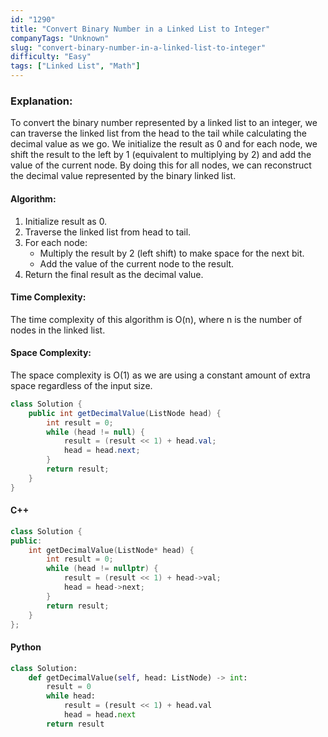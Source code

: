 ```yaml
---
id: "1290"
title: "Convert Binary Number in a Linked List to Integer"
companyTags: "Unknown"
slug: "convert-binary-number-in-a-linked-list-to-integer"
difficulty: "Easy"
tags: ["Linked List", "Math"]
---
```


### Explanation:
To convert the binary number represented by a linked list to an integer, we can traverse the linked list from the head to the tail while calculating the decimal value as we go. We initialize the result as 0 and for each node, we shift the result to the left by 1 (equivalent to multiplying by 2) and add the value of the current node. By doing this for all nodes, we can reconstruct the decimal value represented by the binary linked list.

#### Algorithm:
1. Initialize result as 0.
2. Traverse the linked list from head to tail.
3. For each node:
   - Multiply the result by 2 (left shift) to make space for the next bit.
   - Add the value of the current node to the result.
4. Return the final result as the decimal value.

#### Time Complexity:
The time complexity of this algorithm is O(n), where n is the number of nodes in the linked list.

#### Space Complexity:
The space complexity is O(1) as we are using a constant amount of extra space regardless of the input size.

```java
class Solution {
    public int getDecimalValue(ListNode head) {
        int result = 0;
        while (head != null) {
            result = (result << 1) + head.val;
            head = head.next;
        }
        return result;
    }
}
```

#### C++
```cpp
class Solution {
public:
    int getDecimalValue(ListNode* head) {
        int result = 0;
        while (head != nullptr) {
            result = (result << 1) + head->val;
            head = head->next;
        }
        return result;
    }
};
```

#### Python
```python
class Solution:
    def getDecimalValue(self, head: ListNode) -> int:
        result = 0
        while head:
            result = (result << 1) + head.val
            head = head.next
        return result
```